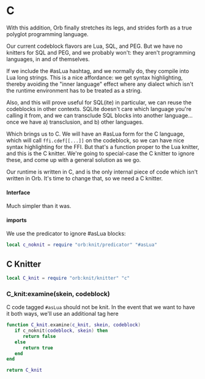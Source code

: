 # C


  With this addition, Orb finally stretches its legs, and strides forth as a
true polyglot programming language\.

Our current codeblock flavors are Lua, SQL, and PEG\.  But we have no knitters
for SQL and PEG, and we probably won't: they aren't programming languages, in
and of themselves\.

If we include the 
\#asLua
 hashtag, and we normally do, they compile into
Lua long strings\.  This is a nice affordance: we get syntax highlighting,
thereby avoiding the "inner language" effect where any dialect which isn't the
runtime environment has to be treated as a string\.

Also, and this will prove useful for SQL\(ite\) in particular, we can reuse the
codeblocks in other contexts\.  SQLite doesn't care which language you're
calling it from, and we can transclude SQL blocks into another language\.\.\.
once we have a\) transclusion, and b\) other languages\.

Which brings us to C\.  We will have an 
\#asLua
 form for the C language,
which will call `ffi.cdef[[...]]` on the codeblock, so we can have nice syntax
highlighting for the FFI\.  But that's a function proper to the Lua knitter,
and this is the C knitter\.  We're going to special\-case the C knitter to
ignore these, and come up with a general solution as we go\.

Our runtime is written in C, and is the only internal piece of code which
isn't written in Orb\.  It's time to change that, so we need a C knitter\.


#### Interface

Much simpler than it was\.


#### imports

We use the predicator to ignore 
\#asLua
 blocks:

```lua
local c_noknit = require "orb:knit/predicator" "#asLua"
```


## C Knitter

```lua
local C_knit = require "orb:knit/knitter" "c"
```


### C\_knit:examine\(skein, codeblock\)

C code tagged `#asLua` should not be knit\.  In the event that we want to
have it both ways, we'll use an additional tag here

```lua
function C_knit.examine(c_knit, skein, codeblock)
   if c_noknit(codeblock, skein) then
      return false
   else
      return true
   end
end
```


```lua
return C_knit
```
